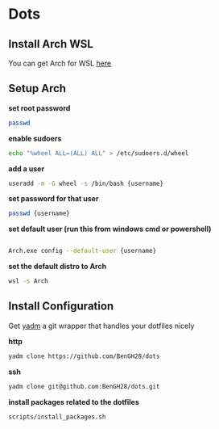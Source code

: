 # Dots

## Install Arch WSL

You can get Arch for WSL [here](https://github.com/yuk7/ArchWSL)

## Setup Arch

**set root password**

```sh
passwd
```

**enable sudoers**

```sh
echo "%wheel ALL=(ALL) ALL" > /etc/sudoers.d/wheel
```

**add a user**

```sh
useradd -m -G wheel -s /bin/bash {username}
```

**set password for that user**

```sh
passwd {username}
```

**set default user (run this from windows cmd or powershell)**

```sh

Arch.exe config --default-user {username}
```

**set the default distro to Arch**

```sh
wsl -s Arch
```

## Install Configuration

Get [yadm](https://github.com/TheLocehiliosan/yadm) a git wrapper that handles your dotfiles nicely

**http**

```sh
yadm clone https://github.com/BenGH28/dots
```

**ssh**

```sh
yadm clone git@github.com:BenGH28/dots.git
```

**install packages related to the dotfiles**

```sh
scripts/install_packages.sh
```
